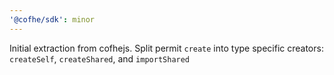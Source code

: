 ```yaml
---
'@cofhe/sdk': minor
---
```


Initial extraction from cofhejs. Split permit `create` into type specific creators: `createSelf`, `createShared`, and `importShared`
